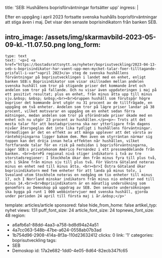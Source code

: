 title: 'SEB: Hushållens boprisförväntningar fortsätter upp'
ingress: |
  <p>Efter en uppgång i april 2023 fortsatte svenska hushålls boprisförväntningar att stiga även i maj. Det visar den senaste boprisindikatorn från banken SEB.
  </p>
  
intro_image: /assets/img/skarmavbild-2023-05-09-kl.-11.07.50.png
long_form:
  -
    type: text
    text: '<p>I <a href="https://bostadsrattsnytt.se/nyheter/boprisutveckling/2023-04-13-seb-s-boprisindikator-har-vaent-upp-men-mycket-talar-foer-tilltagande-prisfall-i-var">april 2023</a> steg de svenska hushållens förväntningar på boprisutvecklingen i landet med en enhet, enligt banken SEB:s Boprisindikator som visar skillnaden mellan andelen svenska hushåll som tror på stigande priser det kommande året och andelen som tror på fallande. Och nu visar även uppdateringen i maj på ett positivt resultat; plus en enhet, från minus åtta upp till minus sju.&nbsp; &nbsp; &nbsp;<br><br>Gruppen hushåll som förutspår högre bopriser det kommande året utgör nu 31 procent av de tillfrågade, en uppgång om två enheter. Andelen som tror på lägre priser landar på 38 procent, vilket motsvarar en uppgång om en enhet sedan förra mätningen, medan andelen som tror på oförändrade priser ökade med en enhet och nu utgör 23 procent av hushållen.</p><p>– Trots att det mesta talar för att bostadspriserna ska ner ytterligare från dagens nivåer återspeglas det inte lika tydligt i hushållens förväntningar. Förmodligen är det en effekt av att många upplever att det värsta av räntehöjningarna ligger bakom dem. Men även om styrräntan närmar sig toppen kan det dröja innan hela effekten når hushållen, vilket fortfarande talar för en risk på nedsidan i boprisförväntningarna, säger SEB:s privatekonom Américo Fernández i ett pressmeddelande från banken. <br><br>På regional nivå stiger indikatorn i två av tre storstadsregioner: I Stockholm ökar den från minus fyra till plus två, och i Skåne från minus sju till plus två. För Västra Götaland noteras minus en enhet ned till minus åtta. <br><br>I Östra Götaland ökar boprisindikatorn med fem enheter för att landa på minus tolv, i Svealand utom Stockholm noteras en nedgång om tio enheter till minus 17, och I Norrland minskar indikatorn från minus nio enheter ned till minus 14.<br><br>Boprisindikatorn är en månatlig undersökning som genomförs av Demoskop på uppdrag av SEB. Den senaste undersökningen ska bygga på runt 1 000 webbintervjuer med svenska hushåll, gjorda under perioden 24 april till första maj i år.&nbsp;</p>'
template: articles/article
sponsored: false
hide_from_home: false
artikel_typ: nyhet
views: 131
puff_font_size: 24
article_font_size: 24
topnews_font_size: 48
region:
  - a6afb6a1-88dd-4aa3-a758-bd8d94a24a51
  - 4a7cc063-548b-47be-a624-0558ab07b3ad
  - 1b754d96-2908-414a-8f3a-110d23632412
clicks: 0
link: '1'
categories: boprisutveckling
tags:
  - SEB
  - Demoskop
id: 17a2e682-1dd0-4e05-8d64-82ecb347fc65
